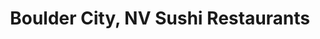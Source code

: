 ---
layout: city
title: Boulder City, NV Sushi Restaurants
permalink: /nevada/boulder-city/
stateAbbr: NV
stateName: Nevada
cityName: Boulder City
---